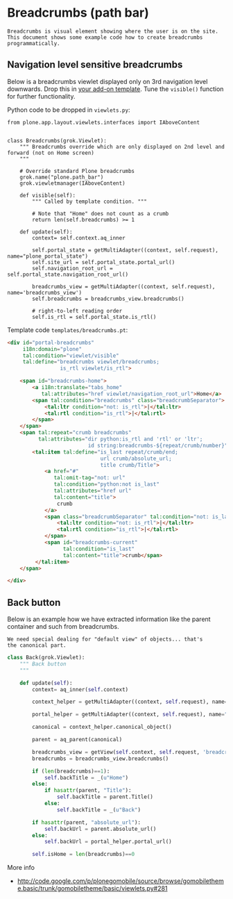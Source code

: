 # Breadcrumbs (path bar)

```{admonition} Description
Breadcrumbs is visual element showing where the user is on the site.
This document shows some example code how to create breadcrumbs
programmatically.
```

## Navigation level sensitive breadcrumbs

Below is a breadcrumbs viewlet displayed only on 3rd navigation level
downwards.  Drop this in [your add-on template](https://github.com/miohtama/sane_plone_addon_template).
Tune the `visible()` function for further functionality.

Python code to be dropped in `viewlets.py`:

```
from plone.app.layout.viewlets.interfaces import IAboveContent


class Breadcrumbs(grok.Viewlet):
    """ Breadcrumbs override which are only displayed on 2nd level and forward (not on Home screen)
    """

    # Override standard Plone breadcrumbs
    grok.name("plone.path_bar")
    grok.viewletmanager(IAboveContent)

    def visible(self):
        """ Called by template condition. """

        # Note that "Home" does not count as a crumb
        return len(self.breadcrumbs) >= 1

    def update(self):
        context= self.context.aq_inner

        self.portal_state = getMultiAdapter((context, self.request), name="plone_portal_state")
        self.site_url = self.portal_state.portal_url()
        self.navigation_root_url = self.portal_state.navigation_root_url()

        breadcrumbs_view = getMultiAdapter((context, self.request), name='breadcrumbs_view')
        self.breadcrumbs = breadcrumbs_view.breadcrumbs()

        # right-to-left reading order
        self.is_rtl = self.portal_state.is_rtl()
```

Template code `templates/breadcrumbs.pt`:

```html
<div id="portal-breadcrumbs"
     i18n:domain="plone"
     tal:condition="viewlet/visible"
     tal:define="breadcrumbs viewlet/breadcrumbs;
                 is_rtl viewlet/is_rtl">

    <span id="breadcrumbs-home">
        <a i18n:translate="tabs_home"
           tal:attributes="href viewlet/navigation_root_url">Home</a>
        <span tal:condition="breadcrumbs" class="breadcrumbSeparator">
            <tal:ltr condition="not: is_rtl">|</tal:ltr>
            <tal:rtl condition="is_rtl">|</tal:rtl>
        </span>
    </span>
    <span tal:repeat="crumb breadcrumbs"
          tal:attributes="dir python:is_rtl and 'rtl' or 'ltr';
                          id string:breadcrumbs-${repeat/crumb/number}">
        <tal:item tal:define="is_last repeat/crumb/end;
                              url crumb/absolute_url;
                              title crumb/Title">
            <a href="#"
               tal:omit-tag="not: url"
               tal:condition="python:not is_last"
               tal:attributes="href url"
               tal:content="title">
                crumb
            </a>
            <span class="breadcrumbSeparator" tal:condition="not: is_last">
                <tal:ltr condition="not: is_rtl">|</tal:ltr>
                <tal:rtl condition="is_rtl">|</tal:rtl>
            </span>
            <span id="breadcrumbs-current"
                  tal:condition="is_last"
                  tal:content="title">crumb</span>
         </tal:item>
    </span>

</div>
```

## Back button

Below is an example how we have extracted information like the parent
container and such from breadcrumbs.

```{Note}
We need special dealing for "default view" of objects... that's
the canonical part.
```

```python
class Back(grok.Viewlet):
    """ Back button
    """

    def update(self):
        context= aq_inner(self.context)

        context_helper = getMultiAdapter((context, self.request), name="plone_context_state")

        portal_helper = getMultiAdapter((context, self.request), name="plone_portal_state")

        canonical = context_helper.canonical_object()

        parent = aq_parent(canonical)

        breadcrumbs_view = getView(self.context, self.request, 'breadcrumbs_view')
        breadcrumbs = breadcrumbs_view.breadcrumbs()

        if (len(breadcrumbs)==1):
            self.backTitle = _(u"Home")
        else:
            if hasattr(parent, "Title"):
                self.backTitle = parent.Title()
            else:
                self.backTitle = _(u"Back")

        if hasattr(parent, "absolute_url"):
            self.backUrl = parent.absolute_url()
        else:
            self.backUrl = portal_helper.portal_url()

        self.isHome = len(breadcrumbs)==0
```

More info

- <http://code.google.com/p/plonegomobile/source/browse/gomobiletheme.basic/trunk/gomobiletheme/basic/viewlets.py#281>

